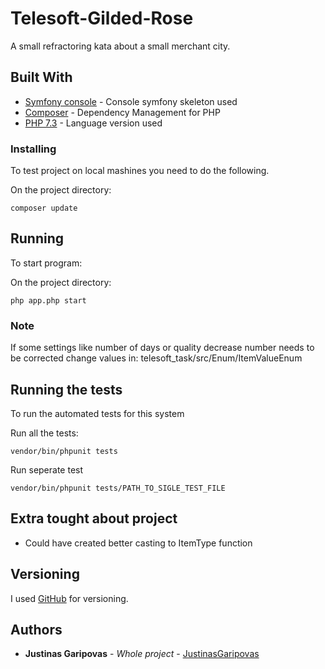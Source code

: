 # Telesoft-Gilded-Rose

A small refractoring kata about a small merchant city.

## Built With

* [Symfony console](https://symfony.com/doc/current/components/console.html) - Console symfony skeleton used
* [Composer](https://getcomposer.org/) - Dependency Management for PHP 
* [PHP 7.3](https://www.php.net/releases/7_3_0.php/) - Language version used

### Installing

To test project on local mashines you need to do the following.

On the project directory:
```
composer update
```

## Running

To start program:

On the project directory:

```
php app.php start
```
### Note

If some settings like number of days or quality decrease number needs to be corrected
change values in:
  telesoft_task/src/Enum/ItemValueEnum


## Running the tests

To run the automated tests for this system

Run all the tests:

```
vendor/bin/phpunit tests
```

Run seperate test

```
vendor/bin/phpunit tests/PATH_TO_SIGLE_TEST_FILE
```

## Extra tought about project

  - Could have created better casting to ItemType function

## Versioning

I used [GitHub](http://github.com/) for versioning. 

## Authors

* **Justinas Garipovas** - *Whole project* - [JustinasGaripovas](https://github.com/JustinasGaripovas)
